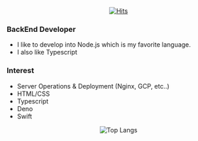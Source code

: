 <div align=center>
  
[![Hits](https://hits.seeyoufarm.com/api/count/incr/badge.svg?url=https%3A%2F%2Fgithub.com%2FHeavyrisem&count_bg=%2379C83D&title_bg=%23555555&icon=&icon_color=%23E7E7E7&title=hits&edge_flat=false)](https://hits.seeyoufarm.com)


</div>

### BackEnd Developer
- I like to develop into Node.js which is my favorite language.
- I also like Typescript

### Interest
- Server Operations & Deployment (Nginx, GCP, etc..)
- HTML/CSS
- Typescript
- Deno
- Swift

<div align=center>
  
![Top Langs](https://github-readme-stats.vercel.app/api/top-langs/?username=heavyrisem&layout=compact&theme=graywhite)
  
</div>
